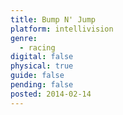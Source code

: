 ```yaml
---
title: Bump N' Jump
platform: intellivision
genre:
  - racing
digital: false
physical: true
guide: false
pending: false
posted: 2014-02-14
---
```

